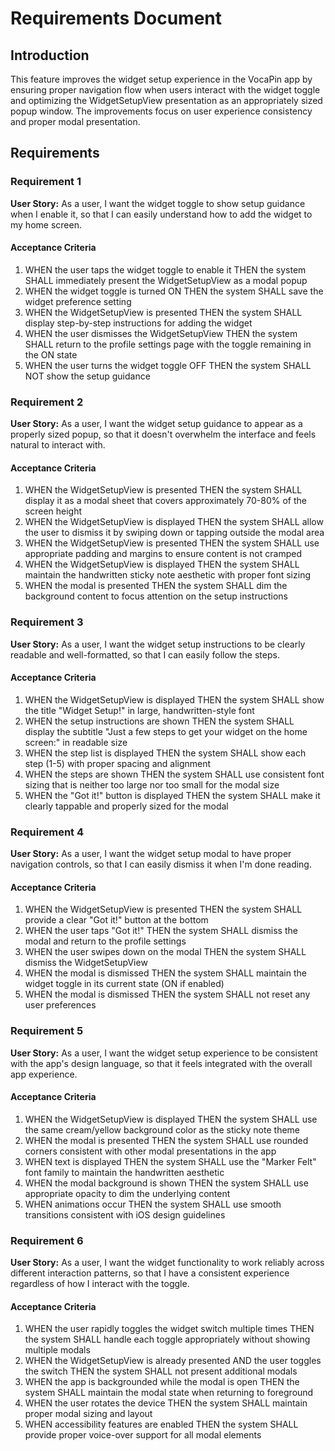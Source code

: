 # Requirements Document

## Introduction

This feature improves the widget setup experience in the VocaPin app by ensuring proper navigation flow when users interact with the widget toggle and optimizing the WidgetSetupView presentation as an appropriately sized popup window. The improvements focus on user experience consistency and proper modal presentation.

## Requirements

### Requirement 1

**User Story:** As a user, I want the widget toggle to show setup guidance when I enable it, so that I can easily understand how to add the widget to my home screen.

#### Acceptance Criteria

1. WHEN the user taps the widget toggle to enable it THEN the system SHALL immediately present the WidgetSetupView as a modal popup
2. WHEN the widget toggle is turned ON THEN the system SHALL save the widget preference setting
3. WHEN the WidgetSetupView is presented THEN the system SHALL display step-by-step instructions for adding the widget
4. WHEN the user dismisses the WidgetSetupView THEN the system SHALL return to the profile settings page with the toggle remaining in the ON state
5. WHEN the user turns the widget toggle OFF THEN the system SHALL NOT show the setup guidance

### Requirement 2

**User Story:** As a user, I want the widget setup guidance to appear as a properly sized popup, so that it doesn't overwhelm the interface and feels natural to interact with.

#### Acceptance Criteria

1. WHEN the WidgetSetupView is presented THEN the system SHALL display it as a modal sheet that covers approximately 70-80% of the screen height
2. WHEN the WidgetSetupView is displayed THEN the system SHALL allow the user to dismiss it by swiping down or tapping outside the modal area
3. WHEN the WidgetSetupView is presented THEN the system SHALL use appropriate padding and margins to ensure content is not cramped
4. WHEN the WidgetSetupView is displayed THEN the system SHALL maintain the handwritten sticky note aesthetic with proper font sizing
5. WHEN the modal is presented THEN the system SHALL dim the background content to focus attention on the setup instructions

### Requirement 3

**User Story:** As a user, I want the widget setup instructions to be clearly readable and well-formatted, so that I can easily follow the steps.

#### Acceptance Criteria

1. WHEN the WidgetSetupView is displayed THEN the system SHALL show the title "Widget Setup!" in large, handwritten-style font
2. WHEN the setup instructions are shown THEN the system SHALL display the subtitle "Just a few steps to get your widget on the home screen:" in readable size
3. WHEN the step list is displayed THEN the system SHALL show each step (1-5) with proper spacing and alignment
4. WHEN the steps are shown THEN the system SHALL use consistent font sizing that is neither too large nor too small for the modal size
5. WHEN the "Got it!" button is displayed THEN the system SHALL make it clearly tappable and properly sized for the modal

### Requirement 4

**User Story:** As a user, I want the widget setup modal to have proper navigation controls, so that I can easily dismiss it when I'm done reading.

#### Acceptance Criteria

1. WHEN the WidgetSetupView is presented THEN the system SHALL provide a clear "Got it!" button at the bottom
2. WHEN the user taps "Got it!" THEN the system SHALL dismiss the modal and return to the profile settings
3. WHEN the user swipes down on the modal THEN the system SHALL dismiss the WidgetSetupView
4. WHEN the modal is dismissed THEN the system SHALL maintain the widget toggle in its current state (ON if enabled)
5. WHEN the modal is dismissed THEN the system SHALL not reset any user preferences

### Requirement 5

**User Story:** As a user, I want the widget setup experience to be consistent with the app's design language, so that it feels integrated with the overall app experience.

#### Acceptance Criteria

1. WHEN the WidgetSetupView is displayed THEN the system SHALL use the same cream/yellow background color as the sticky note theme
2. WHEN the modal is presented THEN the system SHALL use rounded corners consistent with other modal presentations in the app
3. WHEN text is displayed THEN the system SHALL use the "Marker Felt" font family to maintain the handwritten aesthetic
4. WHEN the modal background is shown THEN the system SHALL use appropriate opacity to dim the underlying content
5. WHEN animations occur THEN the system SHALL use smooth transitions consistent with iOS design guidelines

### Requirement 6

**User Story:** As a user, I want the widget functionality to work reliably across different interaction patterns, so that I have a consistent experience regardless of how I interact with the toggle.

#### Acceptance Criteria

1. WHEN the user rapidly toggles the widget switch multiple times THEN the system SHALL handle each toggle appropriately without showing multiple modals
2. WHEN the WidgetSetupView is already presented AND the user toggles the switch THEN the system SHALL not present additional modals
3. WHEN the app is backgrounded while the modal is open THEN the system SHALL maintain the modal state when returning to foreground
4. WHEN the user rotates the device THEN the system SHALL maintain proper modal sizing and layout
5. WHEN accessibility features are enabled THEN the system SHALL provide proper voice-over support for all modal elements